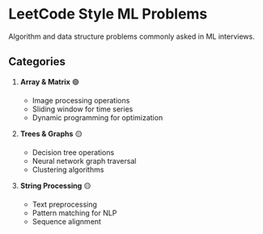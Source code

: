 # LeetCode Style ML Problems

Algorithm and data structure problems commonly asked in ML interviews.

## Categories

1. **Array & Matrix** 🟢
   - Image processing operations
   - Sliding window for time series
   - Dynamic programming for optimization

2. **Trees & Graphs** 🟡
   - Decision tree operations
   - Neural network graph traversal
   - Clustering algorithms

3. **String Processing** 🟡
   - Text preprocessing
   - Pattern matching for NLP
   - Sequence alignment 
